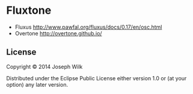 # Fluxtone

* Fluxus http://www.pawfal.org/fluxus/docs/0.17/en/osc.html
* Overtone http://overtone.github.io/

## License

Copyright © 2014 Joseph Wilk

Distributed under the Eclipse Public License either version 1.0 or (at
your option) any later version.
